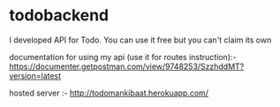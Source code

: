 # todobackend

I developed API for Todo.
You can use it free but you can't claim its own

documentation for using my api (use it for routes instruction):-
https://documenter.getpostman.com/view/9748253/SzzhddMT?version=latest


hosted server :- http://todomankibaat.herokuapp.com/
